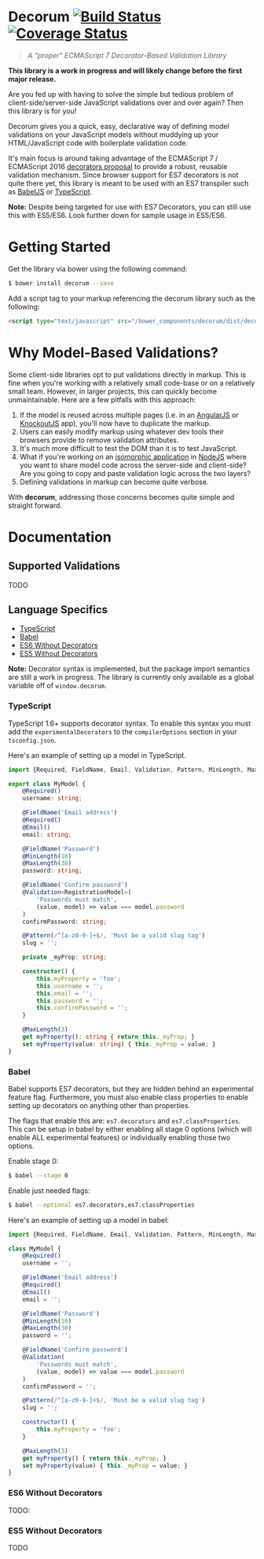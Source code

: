 Decorum [![Build Status](https://travis-ci.org/dflor003/decorum.svg?branch=master)](https://travis-ci.org/dflor003/decorum) [![Coverage Status](https://coveralls.io/repos/dflor003/decorum/badge.svg?branch=master&service=github)](https://coveralls.io/github/dflor003/decorum?branch=master)
=========

> *A "proper" ECMAScript 7 Decorator-Based Validation Library*

**This library is a work in progress and will likely change before the first major release.**

Are you fed up with having to solve the simple but tedious problem of client-side/server-side JavaScript validations over and over again? Then this library is for you!

Decorum gives you a quick, easy, declarative way of defining model validations on your JavaScript models without muddying up your HTML/JavaScript code with boilerplate validation code. 

It's main focus is around taking advantage of the ECMAScript 7 / ECMAScript 2016 [decorators proposal](https://github.com/wycats/javascript-decorators) to provide a robust, reusable validation mechanism. Since browser support for ES7 decorators is not quite there yet, this library is meant to be used with an ES7 transpiler such as [BabelJS](https://babeljs.io/) or [TypeScript](http://www.typescriptlang.org/).

**Note:** Despite being targeted for use with ES7 Decorators, you can still use this with ES5/ES6. Look further down for sample usage in ES5/ES6.

# Getting Started

Get the library via bower using the following command:

```sh
$ bower install decorum --save
```

Add a script tag to your markup referencing the decorum library such as the following:

```html
<script type="text/javascript" src="/bower_components/decorum/dist/decorum.js"></script>
```

# Why Model-Based Validations?

Some client-side libraries opt to put validations directly in markup. This is fine when you're working with a relatively small code-base or on a relatively small team. However, in larger projects, this can quickly become unmaintainable. Here are a few pitfalls with this approach:

1. If the model is reused across multiple pages (i.e. in an [AngularJS](https://angularjs.org/) or [KnockoutJS](http://knockoutjs.com/) app), you'll now have to duplicate the markup.
2. Users can easily modify markup using whatever dev tools their browsers provide to remove validation attributes.
3. It's much more difficult to test the DOM than it is to test JavaScript.
4. What if you're working on an [isomorphic application](http://isomorphic.net/) in [NodeJS](https://nodejs.org/en/) where you want to share model code across the server-side and client-side? Are you going to copy and paste validation logic across the two layers?
5. Defining validations in markup can become quite verbose.

With **decorum**, addressing those concerns becomes quite simple and straight forward.

# Documentation

## Supported Validations

TODO

## Language Specifics

* [TypeScript](#typescript)
* [Babel](#babel)
* [ES6 Without Decorators](#es6-without-decorators)
* [ES5 Without Decorators](#es5-without-decorators)

**Note:** Decorator syntax is implemented, but the package import semantics are still a work in progress. The library is currently only available as a global variable off of `window.decorum`.

### TypeScript

TypeScript 1.6+ supports decorator syntax. To enable this syntax you must add the `experimentalDecorators` to the `compilerOptions` section in your `tsconfig.json`.

Here's an example of setting up a model in TypeScript.

```ts
import {Required, FieldName, Email, Validation, Pattern, MinLength, MaxLength} from 'decorum';

export class MyModel {
	@Required()
	username: string;

	@FieldName('Email address')
	@Required()
	@Email()
	email: string;

	@FieldName('Password')
	@MinLength(10)
	@MaxLength(30)
	password: string;

	@FieldName('Confirm password')
	@Validation<RegistrationModel>(
	    'Passwords must match',
        (value, model) => value === model.password
    )
    confirmPassword: string;

    @Pattern(/^[a-z0-9-]+$/, 'Must be a valid slug tag')
    slug = '';

    private _myProp: string;

    constructor() {
        this.myProperty = 'foo';
        this.username = '';
        this.email = '';
        this.password = '';
        this.confirmPassword = '';
    }

    @MaxLength(3)
    get myProperty(): string { return this._myProp; }
    set myProperty(value: string) { this._myProp = value; }
}
```

### Babel

Babel supports ES7 decorators, but they are hidden behind an experimental feature flag. Furthermore, you must also enable class properties to enable setting up decorators on anything other than properties.

The flags that enable this are: `es7.decorators` and `es7.classProperties`. This can be setup in babel by either enabling all stage 0 options (which will enable ALL experimental features) or individually enabling those two options.

Enable stage 0:

```sh
$ babel --stage 0
```

Enable just needed flags:

```sh
$ babel --optional es7.decorators,es7.classProperties
```

Here's an example of setting up a model in babel:

```js
import {Required, FieldName, Email, Validation, Pattern, MinLength, MaxLength} from 'decorum';

class MyModel {
    @Required()
    username = '';

    @FieldName('Email address')
    @Required()
    @Email()
    email = '';

    @FieldName('Password')
    @MinLength(10)
    @MaxLength(30)
    password = '';

    @FieldName('Confirm password')
    @Validation(
        'Passwords must match',
        (value, model) => value === model.password
    )
    confirmPassword = '';

    @Pattern(/^[a-z0-9-]+$/, 'Must be a valid slug tag')
    slug = '';

    constructor() {
        this.myProperty = 'foo';
    }

    @MaxLength(3)
    get myProperty() { return this._myProp; }
    set myProperty(value) { this._myProp = value; }
}
```

### ES6 Without Decorators

TODO:

### ES5 Without Decorators

TODO